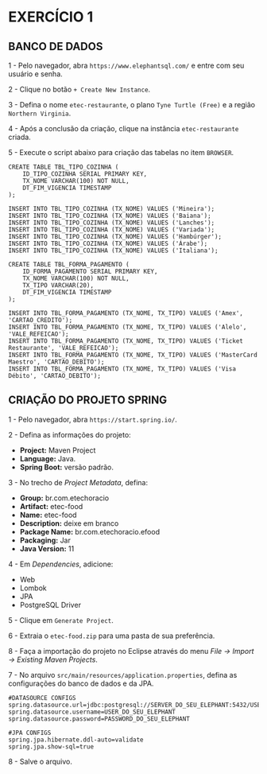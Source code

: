 # EXERCÍCIO 1


## BANCO DE DADOS

1 - Pelo navegador, abra `https://www.elephantsql.com/` e entre com seu usuário e senha.

2 - Clique no botão `+ Create New Instance`.

3 - Defina o nome `etec-restaurante`, o plano `Tyne Turtle (Free)` e a região `Northern Virginia`.

4 - Após a conclusão da criação, clique na instância `etec-restaurante` criada.

5 - Execute o script abaixo para criação das tabelas no item `BROWSER`.

```properties
CREATE TABLE TBL_TIPO_COZINHA (
	ID_TIPO_COZINHA SERIAL PRIMARY KEY,
	TX_NOME VARCHAR(100) NOT NULL,
	DT_FIM_VIGENCIA TIMESTAMP
);

INSERT INTO TBL_TIPO_COZINHA (TX_NOME) VALUES ('Mineira');
INSERT INTO TBL_TIPO_COZINHA (TX_NOME) VALUES ('Baiana');
INSERT INTO TBL_TIPO_COZINHA (TX_NOME) VALUES ('Lanches');
INSERT INTO TBL_TIPO_COZINHA (TX_NOME) VALUES ('Variada');
INSERT INTO TBL_TIPO_COZINHA (TX_NOME) VALUES ('Hambúrger');
INSERT INTO TBL_TIPO_COZINHA (TX_NOME) VALUES ('Árabe');
INSERT INTO TBL_TIPO_COZINHA (TX_NOME) VALUES ('Italiana');

CREATE TABLE TBL_FORMA_PAGAMENTO (
	ID_FORMA_PAGAMENTO SERIAL PRIMARY KEY,
	TX_NOME VARCHAR(100) NOT NULL,
	TX_TIPO VARCHAR(20),
	DT_FIM_VIGENCIA TIMESTAMP
);

INSERT INTO TBL_FORMA_PAGAMENTO (TX_NOME, TX_TIPO) VALUES ('Amex', 'CARTAO_CREDITO');
INSERT INTO TBL_FORMA_PAGAMENTO (TX_NOME, TX_TIPO) VALUES ('Alelo', 'VALE_REFEICAO');
INSERT INTO TBL_FORMA_PAGAMENTO (TX_NOME, TX_TIPO) VALUES ('Ticket Restaurante', 'VALE_REFEICAO');
INSERT INTO TBL_FORMA_PAGAMENTO (TX_NOME, TX_TIPO) VALUES ('MasterCard Maestro', 'CARTAO_DEBITO');
INSERT INTO TBL_FORMA_PAGAMENTO (TX_NOME, TX_TIPO) VALUES ('Visa Débito', 'CARTAO_DEBITO');
```

## CRIAÇÃO DO PROJETO SPRING

1 - Pelo navegador, abra `https://start.spring.io/`. 

2 - Defina as informações do projeto:
- __Project:__ Maven Project
- __Language:__ Java. 
- __Spring Boot:__ versão padrão. 
	
3 - No trecho de _Project Metadata_, defina:
- __Group:__ br.com.etechoracio
- __Artifact:__ etec-food
- __Name:__ etec-food
- __Description:__ deixe em branco 
- __Package Name:__ br.com.etechoracio.efood
- __Packaging:__ Jar
- __Java Version:__ 11

4 - Em _Dependencies_, adicione:
- Web
- Lombok
- JPA
- PostgreSQL Driver

5 - Clique em `Generate Project`.

6 - Extraia o `etec-food.zip` para uma pasta de sua preferência.

8 - Faça a importação do projeto no Eclipse através do menu _File -> Import -> Existing Maven Projects_.

7 - No arquivo `src/main/resources/application.properties`, defina as configurações do banco de dados e da JPA.

```properties
#DATASOURCE CONFIGS
spring.datasource.url=jdbc:postgresql://SERVER_DO_SEU_ELEPHANT:5432/USER_DO_SEU_ELEPHANT
spring.datasource.username=USER_DO_SEU_ELEPHANT
spring.datasource.password=PASSWORD_DO_SEU_ELEPHANT

#JPA CONFIGS
spring.jpa.hibernate.ddl-auto=validate
spring.jpa.show-sql=true
```

8 - Salve o arquivo.